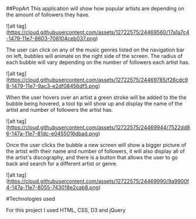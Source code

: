 ##PopArt
This application will show how popular artists are depending on the amount of followers they have.

![alt tag]
(https://cloud.githubusercontent.com/assets/12722575/24469560/17a1a7c4-1479-11e7-8603-708104ceb037.png)

The user can click on any of the music genres listed on the navigation bar on left, bubbles will animate on the right side of the screen. The radius of each bubble will vary depending on the number of followers each artist has.

![alt tag]
(https://cloud.githubusercontent.com/assets/12722575/24469785/f26cdc98-1479-11e7-9ac3-e2df08456df5.png)

When the user hovers over an artist a green stroke will be added to the the bubble being hovered, a tool tip will show up and display the name of the artist and number of followers the artist has.

![alt tag]
(https://cloud.githubusercontent.com/assets/12722575/24469944/7522dd86-147a-11e7-81dc-e0455016dbad.png)

Once the user clicks the bubble a new screen will show a bigger picture of the artist with their name and number of followers, it will also display all of the artist's discography, and there is a button that allows the user to go back and search for a different artist or genre.

![alt tag]
(https://cloud.githubusercontent.com/assets/12722575/24469990/9a9900f4-147a-11e7-8055-743018e2cab8.png)

#Technologies used

For this project I used HTML, CSS, D3 and jQuery
